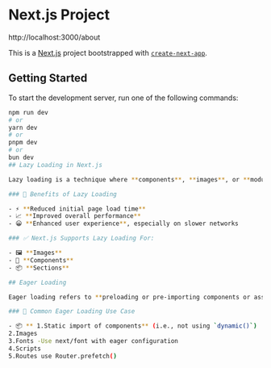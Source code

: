 # Next.js Project
http://localhost:3000/about

This is a [Next.js](https://nextjs.org) project bootstrapped with [`create-next-app`](https://nextjs.org/docs/app/api-reference/cli/create-next-app).

## Getting Started

To start the development server, run one of the following commands:

```bash
npm run dev
# or
yarn dev
# or
pnpm dev
# or
bun dev
## Lazy Loading in Next.js

Lazy loading is a technique where **components**, **images**, or **modules** are loaded *only when needed*—usually when they enter the viewport or are triggered via user interaction (e.g., a button click).

### 🚀 Benefits of Lazy Loading

- ⚡ **Reduced initial page load time**
- 📈 **Improved overall performance**
- 😀 **Enhanced user experience**, especially on slower networks

### ✅ Next.js Supports Lazy Loading For:

- 🖼️ **Images**
- 🧩 **Components**
- 📦 **Sections**

## Eager Loading

Eager loading refers to **preloading or pre-importing components or assets** so they are available immediately, instead of waiting for a user action or viewport trigger.

### 📌 Common Eager Loading Use Case

- 📦 ** 1.Static import of components** (i.e., not using `dynamic()`)
2.Images
3.Fonts -Use next/font with eager configuration
4.Scripts
5.Routes use Router.prefetch()
```


